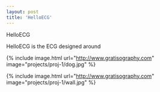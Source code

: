 ```yaml
---
layout: post
title: 'HelloECG'
---
```

HelloECG

HelloECG is the ECG designed around 

{% include image.html url="http://www.gratisography.com" image="projects/proj-1/dog.jpg" %}

{% include image.html url="http://www.gratisography.com" image="projects/proj-1/wall.jpg" %}
